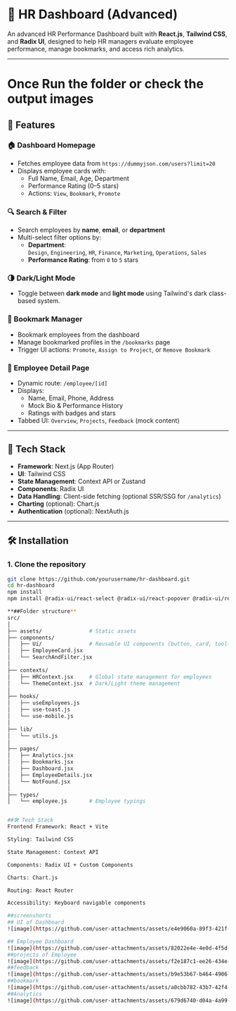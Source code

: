 # 💼 HR Dashboard (Advanced)

An advanced HR Performance Dashboard built with **React.js**, **Tailwind CSS**, and **Radix UI**, designed to help HR managers evaluate employee performance, manage bookmarks, and access rich analytics.

---
# Once Run the folder or check the output images
## 🚀 Features

### 🏠 Dashboard Homepage
- Fetches employee data from `https://dummyjson.com/users?limit=20`
- Displays employee cards with:
  - Full Name, Email, Age, Department
  - Performance Rating (0–5 stars)
  - Actions: `View`, `Bookmark`, `Promote`

### 🔍 Search & Filter
- Search employees by **name**, **email**, or **department**
- Multi-select filter options by:
  - **Department**:  
    `Design`, `Engineering`, `HR`, `Finance`, `Marketing`, `Operations`, `Sales`
  - **Performance Rating**: from `0` to `5` stars

### 🌗 Dark/Light Mode
- Toggle between **dark mode** and **light mode** using Tailwind's dark class-based system.

### 📌 Bookmark Manager
- Bookmark employees from the dashboard
- Manage bookmarked profiles in the `/bookmarks` page
- Trigger UI actions: `Promote`, `Assign to Project`, or `Remove Bookmark`

### 👤 Employee Detail Page
- Dynamic route: `/employee/[id]`
- Displays:
  - Name, Email, Phone, Address
  - Mock Bio & Performance History
  - Ratings with badges and stars
- Tabbed UI: `Overview`, `Projects`, `Feedback` (mock content)

---

## 🧱 Tech Stack

- **Framework**: Next.js (App Router)
- **UI**: Tailwind CSS
- **State Management**: Context API or Zustand
- **Components**: Radix UI
- **Data Handling**: Client-side fetching (optional SSR/SSG for `/analytics`)
- **Charting** (optional): Chart.js
- **Authentication** (optional): NextAuth.js

---

## 🛠️ Installation

### 1. Clone the repository

```bash
git clone https://github.com/yourusername/hr-dashboard.git
cd hr-dashboard
npm install
npm install @radix-ui/react-select @radix-ui/react-popover @radix-ui/react-checkbox clsx tailwind-merge class-variance-authority

**##Folder structure**
src/
│
├── assets/               # Static assets
├── components/
│   ├── Ui/               # Reusable UI components (button, card, tooltip, etc.)
│   ├── EmployeeCard.jsx
│   └── SearchAndFilter.jsx
│
├── contexts/
│   ├── HRContext.jsx     # Global state management for employees
│   └── ThemeContext.jsx  # Dark/Light theme management
│
├── hooks/
│   ├── useEmployees.js
│   ├── use-toast.js
│   └── use-mobile.js
│
├── lib/
│   └── utils.js
│
├── pages/
│   ├── Analytics.jsx
│   ├── Bookmarks.jsx
│   ├── Dashboard.jsx
│   ├── EmployeeDetails.jsx
│   └── NotFound.jsx
│
├── types/
│   └── employee.js       # Employee typings


##🛠️ Tech Stack
Frontend Framework: React + Vite

Styling: Tailwind CSS

State Management: Context API

Components: Radix UI + Custom Components

Charts: Chart.js

Routing: React Router

Accessibility: Keyboard navigable components

##screenshorts
## UI of Dashboard
![image](https://github.com/user-attachments/assets/e4e9060a-89f3-421f-bc76-9e1912fd02bb)

## Employee Dashboard
![image](https://github.com/user-attachments/assets/82022e4e-4e0d-4f5d-8733-e3bf2bcccb8c)
##projects of Employee
![image](https://github.com/user-attachments/assets/f2e187c1-ee26-434e-bf31-f0fb7614de04)
##feedback 
![image](https://github.com/user-attachments/assets/b9e53b67-b464-4906-8bf2-043441efa279)
##bookmark
![image](https://github.com/user-attachments/assets/a0cbb782-43b7-42f4-a5be-dc0baaf5c7b1)
##Analytics
![image](https://github.com/user-attachments/assets/679d6740-d04a-4a99-bdbf-c68837244a14)







